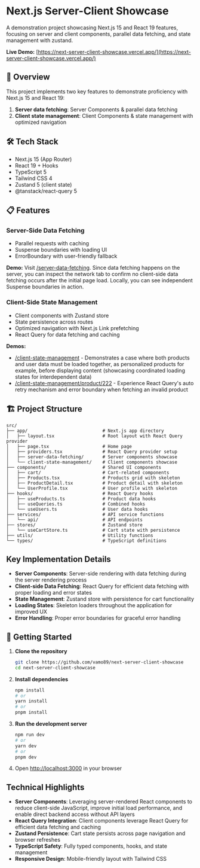 # Next.js Server-Client Showcase

A demonstration project showcasing Next.js 15 and React 19 features, focusing on server and client components, parallel data fetching, and state management with zustand.

**Live Demo:** [https://next-server-client-showcase.vercel.app/](https://next-server-client-showcase.vercel.app/)

## 🚀 Overview

This project implements two key features to demonstrate proficiency with Next.js 15 and React 19:

1. **Server data fetching**: Server Components & parallel data fetching
2. **Client state management**: Client Components & state management with optimized navigation

## 🛠️ Tech Stack

- Next.js 15 (App Router)
- React 19 + Hooks
- TypeScript 5
- Tailwind CSS 4
- Zustand 5 (client state)
- @tanstack/react-query 5

## 📋 Features

### Server-Side Data Fetching

- Parallel requests with caching
- Suspense boundaries with loading UI
- ErrorBoundary with user-friendly fallback

**Demo:** Visit [/server-data-fetching](https://next-server-client-showcase.vercel.app/server-data-fetching). Since data fetching happens on the server, you can inspect the network tab to confirm no client-side data fetching occurs after the initial page load. Locally, you can see independent Suspense boundaries in action.

### Client-Side State Management

- Client components with Zustand store
- State persistence across routes
- Optimized navigation with Next.js Link prefetching
- React Query for data fetching and caching

**Demos:**

- [/client-state-management](https://next-server-client-showcase.vercel.app/client-state-management) - Demonstrates a case where both products and user data must be loaded together, as personalized products for example, before displaying content (showcasing coordinated loading states for interdependent data)
- [/client-state-management/product/222](https://next-server-client-showcase.vercel.app/client-state-management/product/222) - Experience React Query's auto retry mechanism and error boundary when fetching an invalid product

## 🏗️ Project Structure

```
src/
├── app/                            # Next.js app directory
│   ├── layout.tsx                  # Root layout with React Query provider
│   ├── page.tsx                    # Home page
│   ├── providers.tsx               # React Query provider setup
│   ├── server-data-fetching/       # Server components showcase
│   └── client-state-management/    # Client components showcase
├── components/                     # Shared UI components
│   ├── cart/                       # Cart-related components
│   ├── Products.tsx                # Products grid with skeleton
│   ├── ProductDetail.tsx           # Product detail with skeleton
│   └── UserProfile.tsx             # User profile with skeleton
├── hooks/                          # React Query hooks
│   ├── useProducts.ts              # Product data hooks
│   ├── useQueries.ts               # Combined hooks
│   └── useUsers.ts                 # User data hooks
├── services/                       # API service functions
│   └── api/                        # API endpoints
├── stores/                         # Zustand store
│   └── useCartStore.ts             # Cart state with persistence
├── utils/                          # Utility functions
└── types/                          # TypeScript definitions
```

## Key Implementation Details

- **Server Components**: Server-side rendering with data fetching during the server rendering process
- **Client-side Data Fetching**: React Query for efficient data fetching with proper loading and error states
- **State Management**: Zustand store with persistence for cart functionality
- **Loading States**: Skeleton loaders throughout the application for improved UX
- **Error Handling**: Proper error boundaries for graceful error handling

## 🚀 Getting Started

1. **Clone the repository**

   ```bash
   git clone https://github.com/vamo89/next-server-client-showcase
   cd next-server-client-showcase
   ```

2. **Install dependencies**

   ```bash
   npm install
   # or
   yarn install
   # or
   pnpm install
   ```

3. **Run the development server**

   ```bash
   npm run dev
   # or
   yarn dev
   # or
   pnpm dev
   ```

4. Open [http://localhost:3000](http://localhost:3000) in your browser

## Technical Highlights

- **Server Components**: Leveraging server-rendered React components to reduce client-side JavaScript, improve initial load performance, and enable direct backend access without API layers
- **React Query Integration**: Client components leverage React Query for efficient data fetching and caching
- **Zustand Persistence**: Cart state persists across page navigation and browser refreshes
- **TypeScript Safety**: Fully typed components, hooks, and state management
- **Responsive Design**: Mobile-friendly layout with Tailwind CSS
